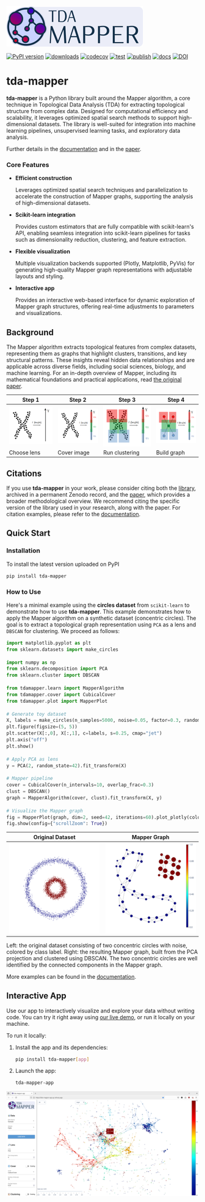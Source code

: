![Logo](https://github.com/lucasimi/tda-mapper-python/raw/main/docs/source/logos/tda-mapper-logo-horizontal.png)

[![PyPI version](https://img.shields.io/pypi/v/tda-mapper?logo=python&logoColor=silver)](https://pypi.python.org/pypi/tda-mapper)
[![downloads](https://img.shields.io/pypi/dm/tda-mapper?logo=python&logoColor=silver)](https://pypi.python.org/pypi/tda-mapper)
[![codecov](https://img.shields.io/codecov/c/github/lucasimi/tda-mapper-python?logo=codecov&logoColor=silver)](https://codecov.io/github/lucasimi/tda-mapper-python)
[![test](https://img.shields.io/github/actions/workflow/status/lucasimi/tda-mapper-python/test-unit.yml?logo=github&logoColor=silver&branch=main&label=test)](https://github.com/lucasimi/tda-mapper-python/actions/workflows/test-unit.yml)
[![publish](https://img.shields.io/github/actions/workflow/status/lucasimi/tda-mapper-python/publish-pypi.yml?logo=github&logoColor=silver&label=publish)](https://github.com/lucasimi/tda-mapper-python/actions/workflows/publish-pypi.yml)
[![docs](https://img.shields.io/readthedocs/tda-mapper/main?logo=readthedocs&logoColor=silver)](https://tda-mapper.readthedocs.io/en/main/)
[![DOI](https://img.shields.io/badge/DOI-10.5281/zenodo.10642381-blue?logo=doi&logoColor=silver)](https://doi.org/10.5281/zenodo.10642381)

# tda-mapper
 
**tda-mapper** is a Python library built around the Mapper algorithm, a core
technique in Topological Data Analysis (TDA) for extracting topological
structure from complex data. Designed for computational efficiency and
scalability, it leverages optimized spatial search methods to support
high-dimensional datasets. The library is well-suited for integration into
machine learning pipelines, unsupervised learning tasks, and exploratory data
analysis.

Further details in the
[documentation](https://tda-mapper.readthedocs.io/en/main/)
and in the
[paper](https://openreview.net/pdf?id=lTX4bYREAZ).

### Core Features

- **Efficient construction**
    
    Leverages optimized spatial search techniques and parallelization to
    accelerate the construction of Mapper graphs, supporting the analysis of
    high-dimensional datasets.

- **Scikit-learn integration**

    Provides custom estimators that are fully compatible with scikit-learn's
    API, enabling seamless integration into scikit-learn pipelines for tasks
    such as dimensionality reduction, clustering, and feature extraction.

- **Flexible visualization**

    Multiple visualization backends supported (Plotly, Matplotlib, PyVis) for
    generating high-quality Mapper graph representations with adjustable 
    layouts and styling.

- **Interactive app**

    Provides an interactive web-based interface for dynamic exploration of
    Mapper graph structures, offering real-time adjustments to parameters and
    visualizations.

## Background

The Mapper algorithm extracts topological features from complex datasets,
representing them as graphs that highlight clusters, transitions, and key
structural patterns. These insights reveal hidden data relationships and are
applicable across diverse fields, including social sciences, biology, and
machine learning. For an in-depth overview of Mapper, including its
mathematical foundations and practical applications, read 
[the original paper](https://research.math.osu.edu/tgda/mapperPBG.pdf).

| Step 1 | Step 2 | Step 3 | Step 4 |
| ------ | ------ | ------ | ------ |
| ![Step 1](https://github.com/lucasimi/tda-mapper-python/raw/main/resources/mapper_1.png) | ![Step 2](https://github.com/lucasimi/tda-mapper-python/raw/main/resources/mapper_2.png) | ![Step 3](https://github.com/lucasimi/tda-mapper-python/raw/main/resources/mapper_3.png) | ![Step 2](https://github.com/lucasimi/tda-mapper-python/raw/main/resources/mapper_4.png) |
| Choose lens | Cover image | Run clustering | Build graph |

## Citations

If you use **tda-mapper** in your work, please consider citing both the
[library](https://doi.org/10.5281/zenodo.10642381), archived in a permanent
Zenodo record, and the [paper](https://openreview.net/pdf?id=lTX4bYREAZ),
which provides a broader methodological overview. We recommend citing the
specific version of the library used in your research, along with the paper.
For citation examples, please refer to the
[documentation](https://tda-mapper.readthedocs.io/en/main/#citations).

## Quick Start

### Installation

To install the latest version uploaded on PyPI

```bash
pip install tda-mapper
```

### How to Use

Here's a minimal example using the **circles dataset** from `scikit-learn` to
demonstrate how to use **tda-mapper**. This example demonstrates how to apply
the Mapper algorithm on a synthetic dataset (concentric circles). The goal is
to extract a topological graph representation using `PCA` as a lens and
`DBSCAN` for clustering. We proceed as follows:

```python
import matplotlib.pyplot as plt
from sklearn.datasets import make_circles

import numpy as np
from sklearn.decomposition import PCA
from sklearn.cluster import DBSCAN

from tdamapper.learn import MapperAlgorithm
from tdamapper.cover import CubicalCover
from tdamapper.plot import MapperPlot

# Generate toy dataset
X, labels = make_circles(n_samples=5000, noise=0.05, factor=0.3, random_state=42)
plt.figure(figsize=(5, 5))
plt.scatter(X[:,0], X[:,1], c=labels, s=0.25, cmap="jet")
plt.axis("off")
plt.show()

# Apply PCA as lens
y = PCA(2, random_state=42).fit_transform(X)

# Mapper pipeline
cover = CubicalCover(n_intervals=10, overlap_frac=0.3)
clust = DBSCAN()
graph = MapperAlgorithm(cover, clust).fit_transform(X, y)

# Visualize the Mapper graph
fig = MapperPlot(graph, dim=2, seed=42, iterations=60).plot_plotly(colors=labels)
fig.show(config={"scrollZoom": True})
```

| Original Dataset | Mapper Graph |
| ---------------- | ------------ |
| ![Original Dataset](https://github.com/lucasimi/tda-mapper-python/raw/main/resources/circles_dataset_v2.png) | ![Mapper Graph](https://github.com/lucasimi/tda-mapper-python/raw/main/resources/circles_mean_v2.png) |

Left: the original dataset consisting of two concentric circles with noise,
colored by class label. Right: the resulting Mapper graph, built from the PCA
projection and clustered using DBSCAN. The two concentric circles are well
identified by the connected components in the Mapper graph.

More examples can be found in the
[documentation](https://tda-mapper.readthedocs.io/en/main/examples.html).

## Interactive App

Use our app to interactively visualize and explore your data without writing
code. You can try it right away using 
[our live demo](https://tda-mapper-app.up.railway.app/),
or run it locally on your machine.

To run it locally:

1. Install the app and its dependencies:

    ```bash
    pip install tda-mapper[app]
    ```

2. Launch the app:

    ```bash
    tda-mapper-app
    ```

![tda-mapper-app](https://github.com/lucasimi/tda-mapper-python/raw/main/resources/tda-mapper-app.png)
